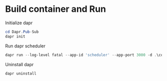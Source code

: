 # Build container and Run

Initialize dapr

```PowerShell
cd Dapr.Pub-Sub
dapr init
```

Run dapr scheduler

```PowerShell
dapr run --log-level fatal --app-id 'scheduler' --app-port 3000 -d .\components\ -- pwsh .\src\run.ps1
```

Uninstall dapr

```PowerShell
dapr uninstall
```